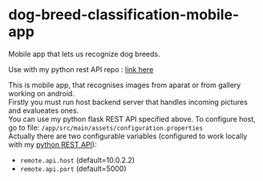 # dog-breed-classification-mobile-app
Mobile app that lets us recognize dog breeds.


Use with my python rest API repo : [link here](https://github.com/patrykce/DogClassificationAPI)

This is mobile app, that recognises images from aparat or from gallery working on android.</br>
Firstly you must run host backend server that handles incoming pictures and evalueates ones.</br>
You can use my python flask REST API specified above. To configure host, go to file: `/app/src/main/assets/configuration.properties`</br>
Actually there are two configurable variables (configured to work locally with my [python REST API](https://github.com/patrykce/DogClassificationAPI)):
- `remote.api.host` (default=10.0.2.2)
- `remote.api.port` (default=5000)
